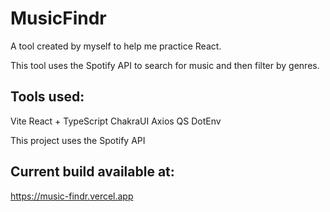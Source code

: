 # MusicFindr

A tool created by myself to help me practice React. 

This tool uses the Spotify API to search for music and then filter by genres.

## Tools used:
Vite
React + TypeScript
ChakraUI
Axios
QS
DotEnv

This project uses the Spotify API

## Current build available at:
https://music-findr.vercel.app
